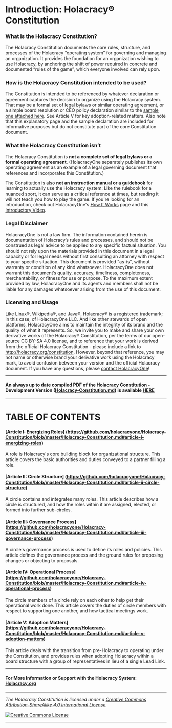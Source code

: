 # Introduction: Holacracy® Constitution

### What is the Holacracy Constitution?

The Holacracy Constitution documents the core rules, structure, and processes of the Holacracy “operating system” for governing and managing an organization. It provides the foundation for an organization wishing to use Holacracy, by anchoring the shift of power required in concrete and documented “rules of the game”, which everyone involved can rely upon.

### How is the Holacracy Constitution intended to be used?
The Constitution is intended to be referenced by whatever declaration or agreement captures the decision to organize using the Holacracy system. That may be a formal set of legal bylaws or similar operating agreement, or a simple board resolution or CEO policy declaration similar to the <a href="https://github.com/holacracyone/Holacracy-Constitution/blob/master/Adoption%20Declaration%20Sample.pdf" target="_blank">sample one attached here</a>. See Article V for key adoption-related matters. Also note that this explanatory page and the sample declaration are included for informative purposes but do not constitute part of the core Constitution document.

### What the Holacracy Constitution isn’t
The Holacracy Constitution is **not a complete set of legal bylaws or a formal operating agreement**. (HolacracyOne separately publishes its own operating agreement as an example of a legal governing document that references and incorporates this Constitution.)

The Constitution is also **not an instruction manual or a guidebook** for learning to actually use the Holacracy system: Like the rulebook for a nuanced sport, it can serve as a critical reference at times, but reading it will not teach you how to play the game. If you're looking for an introduction, check out HolacracyOne's <a href="http://holacracy.org/how-it-works" target="_blank">How It Works</a> page and this <a href="http://holacracy.org/resources/video-introduction-to-holacracy" target="_blank">Introductory Video</a>.


### Legal Disclaimer
HolacracyOne is not a law firm. The information contained herein is documentation of Holacracy’s rules and processes, and should not be construed as legal advice to be applied to any specific factual situation. You should not rely upon the materials provided in this document in a legal capacity or for legal needs without first consulting an attorney with respect to your specific situation. This document is provided "as-is", without warranty or condition of any kind whatsoever. HolacracyOne does not warrant this document’s quality, accuracy, timeliness, completeness, merchantability, or fitness for use or purpose. To the maximum extent provided by law, HolacracyOne and its agents and members shall not be liable for any damages whatsoever arising from the use of this document.

### Licensing and Usage
Like Linux®, Wikipedia®, and Java®, Holacracy® is a registered trademark; in this case, of HolacracyOne LLC. And like other stewards of open platforms, HolacracyOne aims to maintain the integrity of its brand and the quality of what it represents. So, we invite you to make and share your own derivative works of the Holacracy® Constitution, per the terms of our open-source CC BY-SA 4.0 license, and to reference that your work is derived from the official Holacracy Constitution - please include a link to http://holacracy.org/constitution. However, beyond that reference, you may not name or otherwise brand your derivative work using the Holacracy mark, to avoid confusion between your version and the official Holacracy document. If you have any questions, please <a href="http://www.holacracy.org/contact/" target="_blank">contact HolacracyOne</a>!

---

#### An always up to date compiled PDF of the Holacracy Constitution - Development Version (<a href="https://github.com/holacracyone/Holacracy-Constitution/blob/master/Holacracy-Constitution.md" target="_blank">Holacracy-Constitution.md</a>) is available <a href="https://gitprint.com/holacracyone/Holacracy-Constitution/blob/master/Holacracy-Constitution.md" target="_blank">HERE</a>

---

# TABLE OF CONTENTS

#### [Article I: Energizing Roles] (https://github.com/holacracyone/Holacracy-Constitution/blob/master/Holacracy-Constitution.md#article-i-energizing-roles)

A role is Holacracy's core building block for organizational structure. This article covers the basic authorities and duties conveyed to a partner filling a role.

#### [Article II: Circle Structure] (https://github.com/holacracyone/Holacracy-Constitution/blob/master/Holacracy-Constitution.md#article-ii-circle-structure)

A circle contains and integrates many roles. This article describes how a circle is structured, and how the roles within it are assigned, elected, or formed into further sub-circles.

#### [Article III: Governance Process] (https://github.com/holacracyone/Holacracy-Constitution/blob/master/Holacracy-Constitution.md#article-iii-governance-process)

A circle's governance process is used to define its roles and policies. This article defines the governance process and the ground rules for proposing changes or objecting to proposals.

#### [Article IV: Operational Process] (https://github.com/holacracyone/Holacracy-Constitution/blob/master/Holacracy-Constitution.md#article-iv-operational-process)

The circle members of a circle rely on each other to help get their operational work done. This article covers the duties of circle members with respect to supporting one another, and how tactical meetings work.

#### [Article V: Adoption Matters] (https://github.com/holacracyone/Holacracy-Constitution/blob/master/Holacracy-Constitution.md#article-v-adoption-matters)

This article deals with the transition from pre-Holacracy to operating under the Constitution, and provides rules when adopting Holacracy within a board structure with a group of representatives in lieu of a single Lead Link.

---

#### For More Information or Support with the Holacracy System: <a href="http://Holacracy.org" target="_blank">Holacracy.org</a>

---

*_The Holacracy Constitution is licensed under a <a rel="license" href="http://creativecommons.org/licenses/by-sa/4.0/">Creative Commons Attribution-ShareAlike 4.0 International License</a>._*

<a rel="license" href="http://creativecommons.org/licenses/by-sa/4.0/" target="_blank"><img alt="Creative Commons License" style="border-width:0" src="https://i.creativecommons.org/l/by-sa/4.0/88x31.png" /></a> 

---
